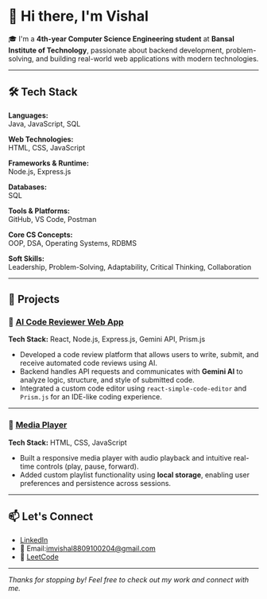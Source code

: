 # 👋 Hi there, I'm Vishal

🎓 I'm a **4th-year Computer Science Engineering student** at **Bansal Institute of Technology**, passionate about backend development, problem-solving, and building real-world web applications with modern technologies.

---

## 🛠️ Tech Stack

**Languages:**  
Java, JavaScript, SQL

**Web Technologies:**  
HTML, CSS, JavaScript

**Frameworks & Runtime:**  
Node.js, Express.js

**Databases:**  
SQL

**Tools & Platforms:**  
GitHub, VS Code, Postman

**Core CS Concepts:**  
OOP, DSA, Operating Systems, RDBMS

**Soft Skills:**  
Leadership, Problem-Solving, Adaptability, Critical Thinking, Collaboration

---

## 🚀 Projects

### 🔹 [AI Code Reviewer Web App](https://github.com/Zeroman0000/AI-CODE-REVIEWER)  
**Tech Stack:** React, Node.js, Express.js, Gemini API, Prism.js  
- Developed a code review platform that allows users to write, submit, and receive automated code reviews using AI.
- Backend handles API requests and communicates with **Gemini AI** to analyze logic, structure, and style of submitted code.
- Integrated a custom code editor using `react-simple-code-editor` and `Prism.js` for an IDE-like coding experience.

---

### 🔹 [Media Player](https://github.com/Zeroman0000/MEDIA-PLAYER)  
**Tech Stack:** HTML, CSS, JavaScript  
- Built a responsive media player with audio playback and intuitive real-time controls (play, pause, forward).
- Added custom playlist functionality using **local storage**, enabling user preferences and persistence across sessions.

---

## 📫 Let's Connect

- [LinkedIn](https://www.linkedin.com/in/vishal-kumar-250b88266?utm_source=share&utm_campaign=share_via&utm_content=profile&utm_medium=android_app)
- 📧 Email:imvishal8809100204@gmail.com
- 🧠 [LeetCode](https://leetcode.com/u/vishalKumar002/)

---

*Thanks for stopping by! Feel free to check out my work and connect with me.*

